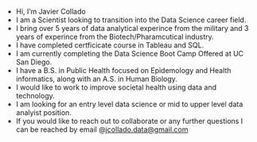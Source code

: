 - Hi, I’m Javier Collado
-   I am a Scientist looking to transition into the Data Science career field. 
-   I bring over 5 years of data analytical experince from the military and 3 years of experince from the Biotech/Pharamcutical industry.
-   I have completed certficicate course in Tableau and SQL. 
-   I am currently completing the Data Science Boot Camp Offered at UC San Diego.
-   I have a B.S. in Public Health focused on Epidemology and Health informatics, along with an A.S. in Human Biology.
-   I would like to work to improve societal health using data and technology.
-   I am looking for an entry level data science or mid to upper level data analyist position.
-   If you would like to reach out to collaborate or any further questions I can be reached by email @jcollado.data@gmail.com

<!---
JCollado-Data/JCollado-Data is a ✨ special ✨ repository because its `README.md` (this file) appears on your GitHub profile.
You can click the Preview link to take a look at your changes.
--->
